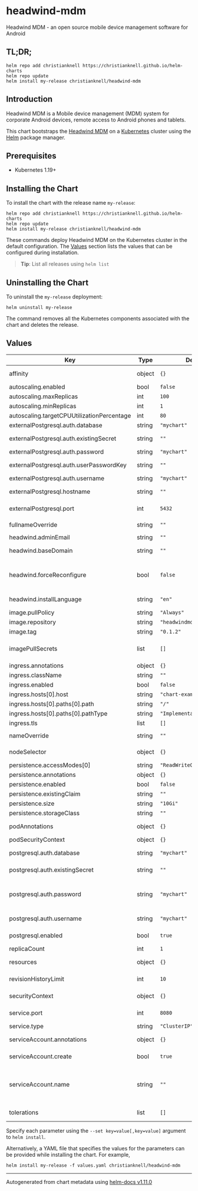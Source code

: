 # headwind-mdm

Headwind MDM - an open source mobile device management software for Android

## TL;DR;

```console
helm repo add christianknell https://christianknell.github.io/helm-charts
helm repo update
helm install my-release christianknell/headwind-mdm
```

## Introduction

Headwind MDM is a Mobile device management (MDM) system for corporate Android devices, remote access to Android phones and tablets.

This chart bootstraps the [Headwind MDM](https://github.com/h-mdm) on a [Kubernetes](http://kubernetes.io) cluster using the [Helm](https://helm.sh) package manager.

## Prerequisites

- Kubernetes 1.19+

## Installing the Chart

To install the chart with the release name `my-release`:

```console
helm repo add christianknell https://christianknell.github.io/helm-charts
helm repo update
helm install my-release christianknell/headwind-mdm
```

These commands deploy Headwind MDM on the Kubernetes cluster in the default configuration. The [Values](#values) section lists the values that can be configured during installation.

> **Tip**: List all releases using `helm list`

## Uninstalling the Chart

To uninstall the `my-release` deployment:

```console
helm uninstall my-release
```

The command removes all the Kubernetes components associated with the chart and deletes the release.

## Values

| Key                                        | Type   | Default                    | Description                                                                                                            |
| ------------------------------------------ | ------ | -------------------------- | ---------------------------------------------------------------------------------------------------------------------- |
| affinity                                   | object | `{}`                       | Affinity settings for pod assignment                                                                                   |
| autoscaling.enabled                        | bool   | `false`                    |                                                                                                                        |
| autoscaling.maxReplicas                    | int    | `100`                      |                                                                                                                        |
| autoscaling.minReplicas                    | int    | `1`                        |                                                                                                                        |
| autoscaling.targetCPUUtilizationPercentage | int    | `80`                       |                                                                                                                        |
| externalPostgresql.auth.database           | string | `"mychart"`                | Name of the database to use                                                                                            |
| externalPostgresql.auth.existingSecret     | string | `""`                       | Name of existing secret to use for PostgreSQL credentials                                                              |
| externalPostgresql.auth.password           | string | `"mychart"`                | Password to use                                                                                                        |
| externalPostgresql.auth.userPasswordKey    | string | `""`                       | Key in the secret containing the password                                                                              |
| externalPostgresql.auth.username           | string | `"mychart"`                | Name of the user to use                                                                                                |
| externalPostgresql.hostname                | string | `""`                       | Hostname of the PostgreSQL database                                                                                    |
| externalPostgresql.port                    | int    | `5432`                     | Port used to connect to PostgreSQL database                                                                            |
| fullnameOverride                           | string | `""`                       | String to fully override `"headwind-mdm.fullname"`                                                                     |
| headwind.adminEmail                        | string | `""`                       | Email of admin user                                                                                                    |
| headwind.baseDomain                        | string | `""`                       | URL under which Headwind will be available                                                                             |
| headwind.forceReconfigure                  | bool   | `false`                    | Subsequent starts of the container skip this step, but you can force the renewal of the configuration                  |
| headwind.installLanguage                   | string | `"en"`                     | Available values: en, ru (en by default)                                                                               |
| image.pullPolicy                           | string | `"Always"`                 | image pull policy                                                                                                      |
| image.repository                           | string | `"headwindmdm/hmdm"`       | image repository                                                                                                       |
| image.tag                                  | string | `"0.1.2"`                  | Overrides the image tag                                                                                                |
| imagePullSecrets                           | list   | `[]`                       | If defined, uses a Secret to pull an image from a private Docker registry or repository.                               |
| ingress.annotations                        | object | `{}`                       |                                                                                                                        |
| ingress.className                          | string | `""`                       |                                                                                                                        |
| ingress.enabled                            | bool   | `false`                    |                                                                                                                        |
| ingress.hosts[0].host                      | string | `"chart-example.local"`    |                                                                                                                        |
| ingress.hosts[0].paths[0].path             | string | `"/"`                      |                                                                                                                        |
| ingress.hosts[0].paths[0].pathType         | string | `"ImplementationSpecific"` |                                                                                                                        |
| ingress.tls                                | list   | `[]`                       |                                                                                                                        |
| nameOverride                               | string | `""`                       | Provide a name in place of `headwind-mdm`                                                                              |
| nodeSelector                               | object | `{}`                       | Node labels for pod assignment                                                                                         |
| persistence.accessModes[0]                 | string | `"ReadWriteOnce"`          |                                                                                                                        |
| persistence.annotations                    | object | `{}`                       |                                                                                                                        |
| persistence.enabled                        | bool   | `false`                    |                                                                                                                        |
| persistence.existingClaim                  | string | `""`                       |                                                                                                                        |
| persistence.size                           | string | `"10Gi"`                   |                                                                                                                        |
| persistence.storageClass                   | string | `""`                       |                                                                                                                        |
| podAnnotations                             | object | `{}`                       | Annotations to be added to exporter pods                                                                               |
| podSecurityContext                         | object | `{}`                       | pod-level security context                                                                                             |
| postgresql.auth.database                   | string | `"mychart"`                | Name for a custom database to create                                                                                   |
| postgresql.auth.existingSecret             | string | `""`                       | Name of existing secret to use for PostgreSQL credentials                                                              |
| postgresql.auth.password                   | string | `"mychart"`                | Password for the custom user to create. Ignored if postgresql.auth.existingSecret is provided                          |
| postgresql.auth.username                   | string | `"mychart"`                | Name for a custom user to create                                                                                       |
| postgresql.enabled                         | bool   | `true`                     | enable PostgreSQL™ subchart from Bitnami                                                                               |
| replicaCount                               | int    | `1`                        | Number of replicas                                                                                                     |
| resources                                  | object | `{}`                       | Resource limits and requests for the headwind pods.                                                                    |
| revisionHistoryLimit                       | int    | `10`                       | The number of old ReplicaSets to retain                                                                                |
| securityContext                            | object | `{}`                       | container-level security context                                                                                       |
| service.port                               | int    | `8080`                     | Kubernetes port where service is exposed                                                                               |
| service.type                               | string | `"ClusterIP"`              | Kubernetes service type                                                                                                |
| serviceAccount.annotations                 | object | `{}`                       | Annotations to add to the service account                                                                              |
| serviceAccount.create                      | bool   | `true`                     | Specifies whether a service account should be created                                                                  |
| serviceAccount.name                        | string | `""`                       | The name of the service account to use. If not set and create is true, a name is generated using the fullname template |
| tolerations                                | list   | `[]`                       | Toleration labels for pod assignment                                                                                   |

Specify each parameter using the `--set key=value[,key=value]` argument to `helm install`.

Alternatively, a YAML file that specifies the values for the parameters can be provided while installing the chart. For example,

```console
helm install my-release -f values.yaml christianknell/headwind-mdm
```

---

Autogenerated from chart metadata using [helm-docs v1.11.0](https://github.com/norwoodj/helm-docs/releases/v1.11.0)
